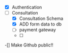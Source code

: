 - [x] Authentication
- [ ] Consultation
  - [x] Consultation Schema
  - [x] ADD form data to db
  - [ ] payment gateway
  - [ ]

-[] Make Github public!!